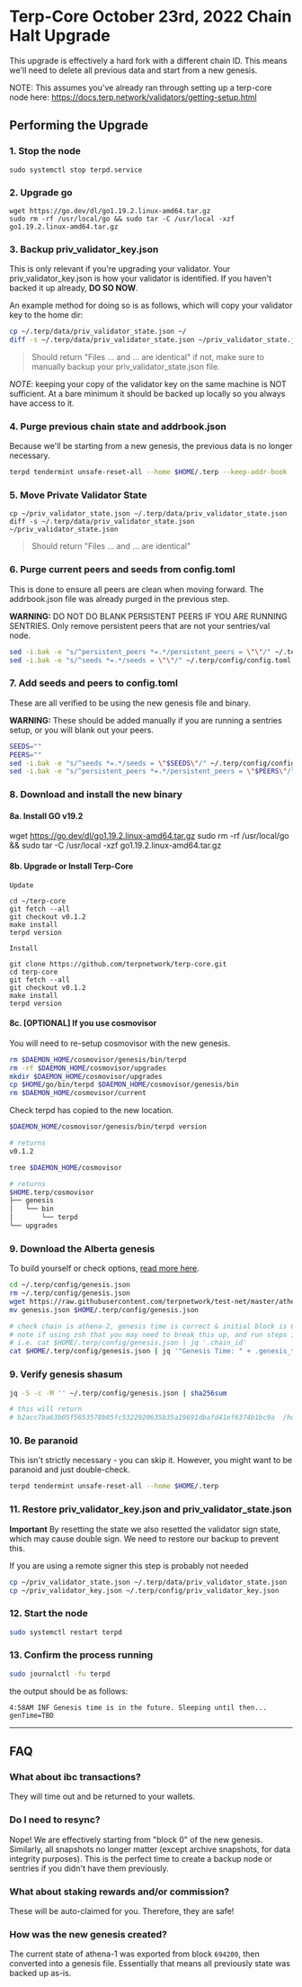 # Terp-Core October 23rd, 2022 Chain Halt Upgrade

This upgrade is effectively a hard fork with a different chain ID. This means we'll need to delete all previous data and start from a new genesis.

NOTE: This assumes you've already ran through setting up a terp-core node here: https://docs.terp.network/validators/getting-setup.html

## Performing the Upgrade

### 1. **Stop the node**
```
sudo systemctl stop terpd.service
```
### 2. **Upgrade go**
```
wget https://go.dev/dl/go1.19.2.linux-amd64.tar.gz
sudo rm -rf /usr/local/go && sudo tar -C /usr/local -xzf go1.19.2.linux-amd64.tar.gz
``` 


### 3. **Backup priv_validator_key.json**
This is only relevant if you're upgrading your validator. Your priv_validator_key.json is how your validator is identified. If you haven't backed it up already, **DO SO NOW**.

An example method for doing so is as follows, which will copy your validator key to the home dir:
```sh
cp ~/.terp/data/priv_validator_state.json ~/
diff -s ~/.terp/data/priv_validator_state.json ~/priv_validator_state.json
```

> Should return "Files ... and ... are identical" if not, make sure to manually backup your priv_validator_state.json file.

*NOTE*: keeping your copy of the validator key on the same machine is NOT sufficient. At a bare minimum it should be backed up locally so you always have access to it.

### 4. **Purge previous chain state and addrbook.json**
Because we'll be starting from a new genesis, the previous data is no longer necessary.
```sh
terpd tendermint unsafe-reset-all --home $HOME/.terp --keep-addr-book
```

### 5. **Move Private Validator State**
```
cp ~/priv_validator_state.json ~/.terp/data/priv_validator_state.json
diff -s ~/.terp/data/priv_validator_state.json ~/priv_validator_state.json
```
> Should return "Files ... and ... are identical"



### 6. **Purge current peers and seeds from config.toml**
This is done to ensure all peers are clean when moving forward. The addrbook.json file was already purged in the previous step.

**WARNING:** DO NOT DO BLANK PERSISTENT PEERS IF YOU ARE RUNNING SENTRIES. Only remove persistent peers that are not your sentries/val node.

```sh
sed -i.bak -e "s/^persistent_peers *=.*/persistent_peers = \"\"/" ~/.terp/config/config.toml
sed -i.bak -e "s/^seeds *=.*/seeds = \"\"/" ~/.terp/config/config.toml
```

### 7. **Add seeds and peers to config.toml**
These are all verified to be using the new genesis file and binary.

**WARNING:** These should be added manually if you are running a sentries setup, or you will blank out your peers.
```sh
SEEDS=""
PEERS=""
sed -i.bak -e "s/^seeds *=.*/seeds = \"$SEEDS\"/" ~/.terp/config/config.toml
sed -i.bak -e "s/^persistent_peers *=.*/persistent_peers = \"$PEERS\"/" ~/.terp/config/config.toml
```

### 8. **Download and install the new binary**

#### 8a. Install GO v19.2
wget https://go.dev/dl/go1.19.2.linux-amd64.tar.gz
sudo rm -rf /usr/local/go && sudo tar -C /usr/local -xzf go1.19.2.linux-amd64.tar.gz

#### 8b. Upgrade or Install Terp-Core
`Update`
```
cd ~/terp-core
git fetch --all
git checkout v0.1.2
make install
terpd version
```
`Install`
```
git clone https://github.com/terpnetwork/terp-core.git
cd terp-core
git fetch --all
git checkout v0.1.2
make install
terpd version
```
#### 8c. **[OPTIONAL] If you use cosmovisor**
You will need to re-setup cosmovisor with the new genesis.
```sh
rm $DAEMON_HOME/cosmovisor/genesis/bin/terpd
rm -rf $DAEMON_HOME/cosmovisor/upgrades
mkdir $DAEMON_HOME/cosmovisor/upgrades
cp $HOME/go/bin/terpd $DAEMON_HOME/cosmovisor/genesis/bin
rm $DAEMON_HOME/cosmovisor/current
```

Check terpd has copied to the new location.
```sh
$DAEMON_HOME/cosmovisor/genesis/bin/terpd version

# returns
v0.1.2

tree $DAEMON_HOME/cosmovisor

# returns
$HOME.terp/cosmovisor
├── genesis
│   └── bin
│       └── terpd
└── upgrades
```

### 9. **Download the Alberta genesis**

To build yourself or check options, [read more here](./genesis.md).

```sh
cd ~/.terp/config/genesis.json
rm ~/.terp/config/genesis.json
wget https://raw.githubusercontent.com/terpnetwork/test-net/master/athena-2/genesis.json
mv genesis.json $HOME/.terp/config/genesis.json

# check chain is athena-2, genesis time is correct & initial block is 694200
# note if using zsh that you may need to break this up, and run steps individually
# i.e. cat $HOME/.terp/config/genesis.json | jq '.chain_id'
cat $HOME/.terp/config/genesis.json | jq '"Genesis Time: " + .genesis_time + " — Chain ID: " + .chain_id + " - Initial Height: " + .initial_height'
```

### 9. **Verify genesis shasum**

```sh
jq -S -c -M '' ~/.terp/config/genesis.json | sha256sum

# this will return
# b2acc7ba63b05f5653578b05fc5322920635b35a19691dbafd41ef6374b1bc9a  /home/user/.terp/config/genesis.json 
```

### 10. **Be paranoid**
This isn't strictly necessary - you can skip it. However, you might want to be paranoid and just double-check.
```sh
terpd tendermint unsafe-reset-all --home $HOME/.terp
```

### 11. **Restore priv_validator_key.json and priv_validator_state.json**

**Important** By resetting the state we also resetted the validator sign state, which may cause double sign. We need to restore our backup to prevent this. 

If you are using a remote signer this step is probably not needed

```sh
cp ~/priv_validator_state.json ~/.terp/data/priv_validator_state.json
cp ~/priv_validator_key.json ~/.terp/config/priv_validator_key.json
```

### 12. **Start the node**
```sh
sudo systemctl restart terpd
```

### 13. **Confirm the process running**
```sh
sudo journalctl -fu terpd
```

the output should be as follows:
```
4:58AM INF Genesis time is in the future. Sleeping until then... genTime=TBD
```

---

## FAQ

### What about ibc transactions?
They will time out and be returned to your wallets. 

### Do I need to resync?
Nope! We are effectively starting from "block 0" of the new genesis. Similarly, all snapshots no longer matter (except archive snapshots, for data integrity purposes). This is the perfect time to create a backup node or sentries if you didn't have them previously.

### What about staking rewards and/or commission?
These will be auto-claimed for you. Therefore, they are safe!

### How was the new genesis created?
The current state of athena-1 was exported from block `694200`, then converted into a genesis file. Essentially that means all previously state was backed up as-is. 
